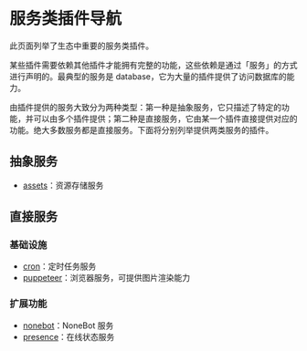 # 服务类插件导航

此页面列举了生态中重要的服务类插件。

某些插件需要依赖其他插件才能拥有完整的功能，这些依赖是通过「服务」的方式进行声明的。最典型的服务是 database，它为大量的插件提供了访问数据库的能力。

由插件提供的服务大致分为两种类型：第一种是抽象服务，它只描述了特定的功能，并可以由多个插件提供；第二种是直接服务，它由某一个插件直接提供对应的功能。绝大多数服务都是直接服务。下面将分别列举提供两类服务的插件。

## 抽象服务

- [assets](https://assets.koishi.chat)：资源存储服务

## 直接服务

### 基础设施

- [cron](https://cron.koishi.chat)：定时任务服务
- [puppeteer](https://puppeteer.koishi.chat)：浏览器服务，可提供图片渲染能力

### 扩展功能

- [nonebot](https://nonebot.koishi.chat)：NoneBot 服务
- [presence](https://presence.koishi.chat)：在线状态服务
